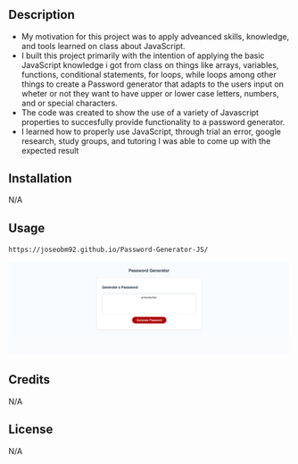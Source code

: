 # <Password-Generator>

## Description

- My motivation for this project was to apply adveanced skills, knowledge, and tools learned on class about JavaScript.
- I built this project primarily with the intention of applying the basic JavaScript knowledge i got from class on things like arrays, variables, functions, conditional statements, for loops, while loops among other things to create a Password generator that adapts to the users input on wheter or not they want to have upper or lower case letters, numbers, and or special characters.
- The code was created to show the use of a variety of Javascript properties to succesfully provide functionality to a password generator.
- I learned how to properly use JavaScript, through trial an error, google research, study groups, and tutoring I was able to come up with the expected result

## Installation

N/A

## Usage

    https://joseobm92.github.io/Password-Generator-JS/

![alt text](./Assets/_Users_elbarre_Documents_UCF_local-week-2_Challenge-week-2_Password-Generator_Develop_index.html%20(1).png)

## Credits

N/A

## License

N/A